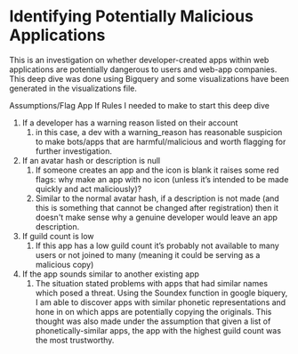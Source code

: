 # Identifying Potentially Malicious Applications

This is an investigation on whether developer-created apps within web applications are potentially dangerous to users and web-app companies. 
This deep dive was done using Bigquery and some visualizations have been generated in the visualizations file.




Assumptions/Flag App If Rules I needed to make to start this deep dive

1. If a developer has a warning reason listed on their account
    1. in this case, a dev with a warning_reason has reasonable suspicion to make bots/apps that are harmful/malicious and worth flagging for further investigation. 
2. If an avatar hash or description is null
    1. If someone creates an app and the icon is blank it raises some red flags: why make an app with no icon (unless it’s intended to be made quickly and act maliciously)?
    2. Similar to the normal avatar hash, if a description is not made (and this is something that cannot be changed after registration) then it doesn't make sense why a genuine developer would leave an app description.
3. If guild count is low 
    1. If this app has a low guild count it’s probably not available to many users or not joined to many (meaning it could be serving as a malicious copy)
4. If the app sounds similar to another existing app 
    1. The situation stated problems with apps that had similar names which posed a threat. Using the Soundex function in google biquery, I am able to discover apps with similar phonetic representations and hone in on which apps are potentially copying the originals. This thought was also made under the assumption that given a list of phonetically-similar apps, the app with the highest guild count was the most trustworthy.
